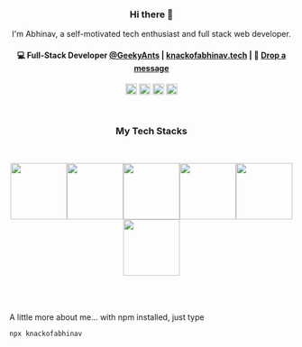 <h3 align="center"> Hi there 👋</h3>
<p align="center">
I'm Abhinav, a self-motivated tech enthusiast and full stack web developer.
</p>
<h4 align="center">
💻 Full-Stack Developer <a href="https://github.com/geekyants">@GeekyAnts</a> | <a href="https://knackofabhinav.tech">knackofabhinav.tech</a> | 💬 <a href="mailto:knackofabhinav@gmail.com">Drop a message</a>
</h4>
<p align="center">
<a href="https://twitter.com/knackofabhinav" target="_blank"><img align="center" src="https://cdn.jsdelivr.net/npm/simple-icons@3.0.1/icons/twitter.svg" alt="knackofabhinav" height="20" width="20" /></a>
<a href="https://linkedin.com/in/knackofabhinav" target="_blank"><img align="center" src="https://cdn.jsdelivr.net/npm/simple-icons@3.0.1/icons/linkedin.svg" alt="knackofabhinav" height="20" width="20" /></a>
<a href="https://instagram.com/knackofabhinav" target="_blank"><img align="center" src="https://cdn.jsdelivr.net/npm/simple-icons@3.0.1/icons/instagram.svg" alt="knackofabhinav" height="20" width="20" /></a>
  <a href="https://dev.to/knackofabhinav" target="_blank"><img align="center" src="https://cdn.jsdelivr.net/npm/simple-icons@3.0.1/icons/dev-dot-to.svg" alt="knackofabhinav" height="20" width="20" /></a>
</p>

<br/>
<h3 align="center">
My Tech Stacks
</h3>

<br>
<p align="center">
  <img src="https://media3.giphy.com/media/ln7z2eWriiQAllfVcn/200w.webp" width="100"><img src="https://i.giphy.com/media/LMt9638dO8dftAjtco/200.webp" width="100"><img src="https://i.giphy.com/media/eNAsjO55tPbgaor7ma/200w.webp" width="100"><img src="https://i.giphy.com/media/VgGthkhUvGgOit7Y9i/200.webp" width="100"><img src="https://i.giphy.com/media/KzJkzjggfGN5Py6nkT/200.webp" width="100"><img src="https://i.giphy.com/media/IdyAQJVN2kVPNUrojM/200.webp" width="100"><br><br>
</p>
<br>
<br>
A little more about me... with npm installed, just type

```
npx knackofabhinav
```
